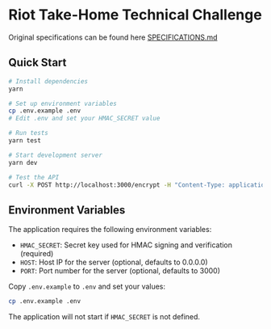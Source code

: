 # Riot Take-Home Technical Challenge

Original specifications can be found here [SPECIFICATIONS.md](SPECIFICATIONS.md)

## Quick Start

```bash
# Install dependencies
yarn

# Set up environment variables
cp .env.example .env
# Edit .env and set your HMAC_SECRET value

# Run tests
yarn test

# Start development server
yarn dev

# Test the API
curl -X POST http://localhost:3000/encrypt -H "Content-Type: application/json" -d '{"name":"John Doe","age":30}'
```

## Environment Variables

The application requires the following environment variables:

- `HMAC_SECRET`: Secret key used for HMAC signing and verification (required)
- `HOST`: Host IP for the server (optional, defaults to 0.0.0.0)
- `PORT`: Port number for the server (optional, defaults to 3000)

Copy `.env.example` to `.env` and set your values:

```bash
cp .env.example .env
```

The application will not start if `HMAC_SECRET` is not defined.
